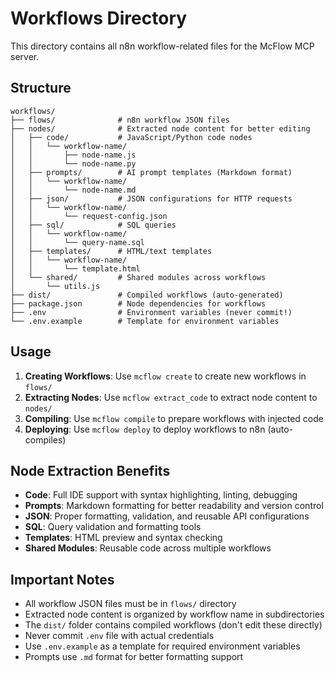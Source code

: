 # Workflows Directory

This directory contains all n8n workflow-related files for the McFlow MCP server.

## Structure

```
workflows/
├── flows/              # n8n workflow JSON files
├── nodes/              # Extracted node content for better editing
│   ├── code/           # JavaScript/Python code nodes
│   │   └── workflow-name/
│   │       ├── node-name.js
│   │       └── node-name.py
│   ├── prompts/        # AI prompt templates (Markdown format)
│   │   └── workflow-name/
│   │       └── node-name.md
│   ├── json/           # JSON configurations for HTTP requests
│   │   └── workflow-name/
│   │       └── request-config.json
│   ├── sql/            # SQL queries
│   │   └── workflow-name/
│   │       └── query-name.sql
│   ├── templates/      # HTML/text templates
│   │   └── workflow-name/
│   │       └── template.html
│   └── shared/         # Shared modules across workflows
│       └── utils.js
├── dist/               # Compiled workflows (auto-generated)
├── package.json        # Node dependencies for workflows
├── .env                # Environment variables (never commit!)
└── .env.example        # Template for environment variables
```

## Usage

1. **Creating Workflows**: Use `mcflow create` to create new workflows in `flows/`
2. **Extracting Nodes**: Use `mcflow extract_code` to extract node content to `nodes/`
3. **Compiling**: Use `mcflow compile` to prepare workflows with injected code
4. **Deploying**: Use `mcflow deploy` to deploy workflows to n8n (auto-compiles)

## Node Extraction Benefits

- **Code**: Full IDE support with syntax highlighting, linting, debugging
- **Prompts**: Markdown formatting for better readability and version control
- **JSON**: Proper formatting, validation, and reusable API configurations
- **SQL**: Query validation and formatting tools
- **Templates**: HTML preview and syntax checking
- **Shared Modules**: Reusable code across multiple workflows

## Important Notes

- All workflow JSON files must be in `flows/` directory
- Extracted node content is organized by workflow name in subdirectories
- The `dist/` folder contains compiled workflows (don't edit these directly)
- Never commit `.env` file with actual credentials
- Use `.env.example` as a template for required environment variables
- Prompts use `.md` format for better formatting support